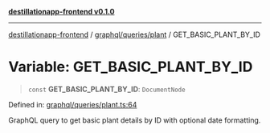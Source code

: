 [**destillationapp-frontend v0.1.0**](../../../../README.md)

***

[destillationapp-frontend](../../../../modules.md) / [graphql/queries/plant](../README.md) / GET\_BASIC\_PLANT\_BY\_ID

# Variable: GET\_BASIC\_PLANT\_BY\_ID

> `const` **GET\_BASIC\_PLANT\_BY\_ID**: `DocumentNode`

Defined in: [graphql/queries/plant.ts:64](https://github.com/DestillApp/main/blob/be94b1d93681946bd573e84cd8381ba32cee62b9/frontend/src/graphql/queries/plant.ts#L64)

GraphQL query to get basic plant details by ID with optional date formatting.
